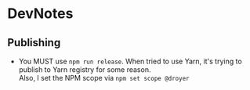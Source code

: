 # DevNotes

## Publishing

- You MUST use `npm run release`. When tried to use Yarn, it's trying to publish
  to Yarn registry for some reason.  
  Also, I set the NPM scope via `npm set scope @droyer`
